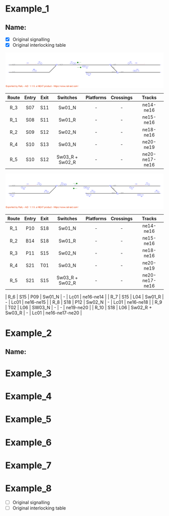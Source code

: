 # Example_1
## Name: 

- [x] Original signalling
- [x] Original interlocking table

![alt text](1_A.png)

| Route  | Entry | Exit | Switches | Platforms | Crossings | Tracks |
|  :---:  |  :---:  |  :---:  |  :---:  |  :---:  |  :---:  |  :---:  |
| R_3 |  S07  |  S11  | Sw01_N  | - | - | ne14-ne16  |
| R_1 |  S08  |  S11  | Sw01_R  | - | - | ne15-ne16  |
| R_2 |  S09  |  S12  | Sw02_N  | - | - | ne18-ne16  |
| R_4 |  S10  |  S13  | Sw03_N  | - | - | ne20-ne19  |
| R_5 |  S10  |  S12  | Sw03_R + Sw02_R  | - | - | ne20-ne17-ne16  |

![alt text](1_B.png)

| Route  | Entry | Exit | Switches | Platforms | Crossings | Tracks |
|  :---:  |  :---:  |  :---:  |  :---:  |  :---:  |  :---:  |  :---:  |
| R_1 |  P10  |  S18  | Sw01_N  | - | - | ne14-ne16  |
| R_2 |  B14  |  S18  | Sw01_R  | - | - | ne15-ne16  |
| R_3 |  P11  |  S15  | Sw02_N  | - | - | ne18-ne16  |
| R_4 |  S21  |  T01  | Sw03_N  | - | - | ne20-ne19  |
| R_5 |  S21  |  S15  | Sw03_R + Sw02_R | - | - | ne20-ne17-ne16  |


| R_6 |  S15  |  P09  | Sw01_N  | - | Lc01 | ne16-ne14  |
| R_7 |  S15  |  L04  | Sw01_R  | - | Lc01 | ne16-ne15  |
| R_8 |  S18  |  P12  | Sw02_N  | - | Lc01 | ne16-ne18  |
| R_9 |  T02  |  L06  | SW03_N  | -  | - | ne19-ne20  |
| R_10 |  S18  |  L06  | Sw02_R + Sw03_R  | - | Lc01 | ne16-ne17-ne20  |




# Example_2
## Name: 

# Example_3

# Example_4

# Example_5

# Example_6

# Example_7

# Example_8

- [ ] Original signalling
- [ ] Original interlocking table

